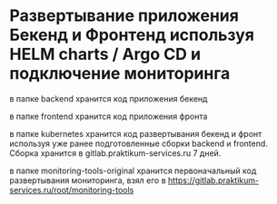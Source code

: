 # Развертывание приложения Бекенд и Фронтенд используя HELM charts / Argo CD и подключение мониторинга
    
в папке backend хранится код приложения бекенд

в папке frontend хранится код приложения фронта

в папке kubernetes хранится код развертывания бекенд и фронт используя уже ранее подготовленные сборки backend и frontend. Сборка хранится в gitlab.praktikum-services.ru 7 дней.

в папке monitoring-tools-original хранится первоначальный код развертывания мониторинга, взял его в https://gitlab.praktikum-services.ru/root/monitoring-tools

